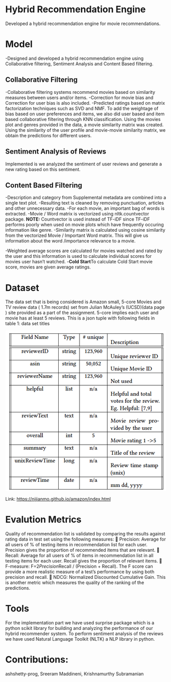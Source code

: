 # Hybrid Recommendation Engine
Developed a hybrid recommendation engine for movie recommendations. 

# Model
-Designed and developed a hybrid recommendation engine using Collaborative filtering, Sentiment Analysis and Content Based filtering.

## Collaborative Filtering
-Collaborative filtering systems recommend movies based on similarity measures between users and/or items.
-Correction for movie bias and Correction for user bias is also included.
-Predicted ratings based on matrix factorization techniques such as SVD and NMF. To add the weightage of bias based on user preferences and items, we also did user based and item based collaborative filtering through KNN classification. Using the movies plot and genres provided in the data, a movie similarity matrix was created. Using the similarity of the user profile and movie-movie similarity matrix, we obtain the predictions for different users.

## Sentiment Analysis of Reviews
Implemented is we analyzed the sentiment of user reviews and generate a new rating based on this sentiment. 


## Content Based Filtering
-Description and category from Supplemental metadata are combined into a single text plot.
-Resulting text is cleaned by removing punctuation, articles and other unnecessary data.
-For each movie, an important bag of words is extracted.
-Movie / Word matrix is vectorized using nltk.countvector
package.
<b>NOTE:</b> Countvector is used instead of TF-iDF since TF-iDF
performs poorly when used on movie plots which have
frequently occuring information like genre.
-Similarity matrix is calculated using cosine similarity from the vectorized Movie / Important Word matrix. This will give us information about the word /importance relevance to a movie.

-Weighted average scores are calculated for movies watched and rated by the user and this information is used to calculate individual scores for movies user hasn’t watched. 
-<b>Cold Start</b>To calculate Cold Start movie score, movies are given average
ratings.



# Dataset
The data set that is being considered is Amazon small, 5-core Movies and TV review data ( 1.7m records) set from Julian McAuley’s
(UCSD)(data page ) site provided as a part of the assignment. 5-core implies each user and movie has at least 5 reviews. This is a json
tuple with following fields in table 1: data set titles
<p align="center">
    <img src="readmeImages/json_format_for_recsys .png">
</p>

Link: https://nijianmo.github.io/amazon/index.html


# Evalution Metrics
Quality of recommendation list is validated by comparing the results against rating data in test set using the following 
measures:
 Precision: Average for all users of % of testing items in recommendation list for each user. Precision gives the proportion of recommended items that are relevant.
 Recall: Average for all users of % of items in recommendation list in all testing items for each user. Recall gives the proportion of relevant items.
 F-measure: F=2*Precision*Recall / (Precision + Recall). The F score can provide a more realistic measure of a test’s performance by using both precision and recall.
 NDCG: Normalized Discounted Cumulative Gain. This is another metric which measures the quality of the ranking of the predictions.

# Tools
For the implementation part we have used surprise package which is a python scikit library for building and analyzing the performance of our hybrid recommender system. To perform sentiment analysis of the reviews we have used Natural Language Toolkit (NLTK) a NLP library in python.

# Contributions:
ashshetty-prog, Sreeram Maddineni, Krishnamurthy Subramanian



